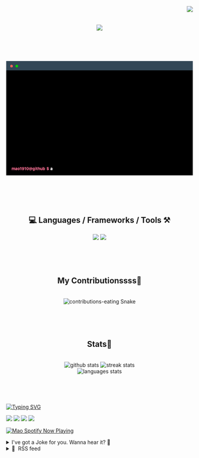 <!-- VISITOR BADGE -->
<!-- https://github.com/hehuapei/visitor-badge -->

<img align="right" src="https://visitor-badge.laobi.icu/badge?page_id=mao1910.mao1910&left_color=%2379DAF9&right_color=%23FE6E96" />


<!-- TYPING SVG -->
<!-- https://github.com/DenverCoder1/readme-typing-svg -->

<h1 align="center">
    <img src="https://readme-typing-svg.herokuapp.com/?font=Righteous&size=35&center=true&vCenter=true&width=500&height=70&color=FE6E96&font=poppins&duration=5000&lines=Hi+There!+👋;+I'm+Mao!;" />
</h1>

<br/>

<!-- CODE/TERMINAL ABOUT ME -->
<h1 align="center">
<img src="./assets/terminal-5.gif" alt="Terminal" />
</h1>

<br/><br/><br/>


<!-- TECHNOLOGIES LOGOS -->
<!-- https://github.com/tandpfun/skill-icons -->

<h2 align="center">💻 Languages / Frameworks / Tools ⚒️</h2>
<div align="center">
    <img src="https://skillicons.dev/icons?i=javascript,typescript,angular,react,html,css,scss,bootstrap,cs,java,spring" />
    <img src="https://skillicons.dev/icons?i=flutter,firebase,supabase,mysql,git,github,gitlab,vscode,idea,maven,figma" />
</div>

<br/><br/><br/>


<!-- CONTRIBUTIONS SNAKE GAME -->
<!-- https://github.com/Platane/snk -->

<div align="center">
  <h2> My Contributionssss🐍 </h2>
  <br>
  <img alt="contributions-eating Snake" src="https://raw.githubusercontent.com/mao1910/mao1910/output/github-contribution-grid-snake.svg" />

  <!-- Four lines below suggested by Planate for Dark mode-->
  <picture>
  <source media="(prefers-color-scheme: dark)" srcset="github-snake-dark.svg" />
  <source media="(prefers-color-scheme: light)" srcset="github-snake.svg" />
  </picture>
  
  <br/><br/><br/>
</div>


<!-- GITHUB STATS -->
<!-- https://github.com/DenverCoder1/github-readme-streak-stats -->
<!-- https://github.com/anuraghazra/github-readme-stats -->
<!-- https://github-readme-stats-mao1910.vercel.app/ My own Vercel deployment-->

<h2 align="center"> Stats📝 </h2>
  <br>
<div align=center>
  <img width=429 src="https://github-readme-stats-mao1910.vercel.app/api?username=mao1910&count_private=true&show_icons=true&theme=dracula&rank_icon=github&hide=contribs&border_radius=10&border_color=79DAF9" alt="github stats"/>
  <img width=396 src="https://streak-stats.demolab.com/?user=mao1910&count_private=true&theme=dracula&currStreakNum=79DAF9&currStreakLabel=FE6E96&border_radius=10&border=79DAF9" alt="streak stats"/>
  <br/>
  <img src="https://github-readme-stats-mao1910.vercel.app/api/top-langs/?username=mao1910&layout=compact&theme=dracula&border_radius=10&size_weight=0.5&count_weight=0.5&border_color=79DAF9" alt="languages stats" />
</div>

<br/><br/><br/>


<!-- FOOTER -->
<!-- https://github.com/DenverCoder1/readme-typing-svg -->
<!-- https://readme-typing-svg.demolab.com/demo/ -->

<a href="https://git.io/typing-svg"><img src="https://readme-typing-svg.demolab.com?font=Poppins&pause=1000&color=FE6E96&width=535&lines=Thanks+for+dropping+by!;Feel+free+to+check+any+of+the+Socials+below+%F0%9F%91%87;Or+the+Joke+Of+The+Day+if+you're+down+for+a+giggle+%F0%9F%98%9D;Hope+to+see+you+again+%F0%9F%91%8A;Uh%3F+You're+still+here%3F;Well...+I'm+running+out+of+things+to+say...;Tell+you+what%2C+due+to+your+effort+and+perseverance%2C;I+shall+present+you+with+a+short+poem%3A;%22To+code%2C+or+not+to+code%2C+that+is+the+question%3A;Whether+'tis+nobler+in+the+IDE+to+debug;The+errors+and+issues+of+outrageous+software%2C;Or+to+take+up+the+keyboard+against+a+sea+of+bugs;And+by+coding%2C+end+them.%22;by+William+Shakespeare%2C+probably.+;Pretty+sure+that's+Hamlet's.;Alrighty%2C+this+has+been+fun.;But+I'll+restart+the+loop+now...+see+ya+soon!" alt="Typing SVG" /></a>


<!--  SOCIAL NETWORKS -->
<!-- https://github.com/alexandresanlim/Badges4-README.md-Profile -->

  <div> 
    <a href="https://www.deviantart.com/madeinkobaia/art/my-profile-is-under-construction-265626465" target="_blank"><img src="https://img.shields.io/badge/-LinkedIn-%230077B5?style=for-the-badge&logo=linkedin&logoColor=white" target="_blank"></a> <!-- ADD LINKEDIN PROFILE -->
    <a href = "https://www.nicepng.com/ourpic/u2q8o0t4t4r5o0r5_website-under-construction-png-graphic-transparent-website-under/"><img src="https://img.shields.io/badge/Portfolio-4285F4?style=for-the-badge&logo=Google-chrome&logoColor=white" target="_blank"></a> <!-- ADD PORTFOLIO WEBSITE -->
    <a href="https://discord.gg" target="_blank"><img src="https://img.shields.io/badge/Discord-7289DA?style=for-the-badge&logo=discord&logoColor=white" target="_blank"></a> <!-- ADD DISCORD -->
    <a href = "mailto:mao1910dev@gmail.com"><img src="https://img.shields.io/badge/Gmail-D14836?style=for-the-badge&logo=gmail&logoColor=white" target="_blank"></a>
  </div>


<!-- SPOTIFY PLAYING-->
<!-- https://github.com/novatorem/novatorem -->
<!-- https://spotify-now-playing-novatorem-git-main-mao1910.vercel.app/ My own Vercel deployment-->

[<img width=438px src="https://spotify-now-playing-git-main-mao1910.vercel.app//api/spotify/?border_color=FE6E96" alt="Mao Spotify Now Playing" />](https://open.spotify.com/user/31542et242zglhf42ydrtqgvuvde)


<!-- JOKE OF THE DAY -->
<!-- https://github.com/ABSphreak/readme-jokes -->
<!-- https://readme-jokes-git-master-mao1910.vercel.app/ My own Vercel deployment-->

<details>
<summary>I've got a Joke for you. Wanna hear it? 🙈</summary>

<br/>

 <tr>
 <td style="padding-top:4px"><img src = "https://readme-jokes-git-master-mao1910.vercel.app/api?&theme=dracula"></td>
 </tr>

</details>


<!-- RSS FEED -->
<!-- https://github.com/gautamkrishnar/blog-post-workflow -->

<details>
<summary>📕 &nbsp;RSS feed</summary>

<br/>

<!-- BLOG-POST-LIST:START -->
 #### - [TinyMCE Rich Text Editor: Multi-Root vs Inline Editing](https://dev.to/tinymce/tinymce-rich-text-editor-multi-root-vs-inline-editing-7hh) 
 <details><summary>Article</summary> <p>TinyMCE is a familiar and versatile rich text editor that’s known for its ease of use. For more than two decades dev’s have used it out-of-the-box (or customized) because it can be integrated into web apps in many different ways. The two integration modes we’ll cover in this article are<a href="https://www.tiny.cloud/docs/tinymce/6/ie-template-creation/?utm_campaign=devrel_devto_tiny&amp;utm_source=devto&amp;utm_medium=blog#multi-root-editing-and-document-template-creation"> Multi-Root editing</a> and <a href="https://www.tiny.cloud/docs/tinymce/6/use-tinymce-inline/?utm_campaign=devrel_devto_tiny&amp;utm_source=devto&amp;utm_medium=blog">Inline editing</a>.</p>

<p>As a developer building web applications, understanding the capabilities and limitations of each mode is key to choosing the right one to suit your needs. Let's do a deep dive into how they compare.</p>

<h3>
  
  
  Multi-Root Editing
</h3>

<p><a href="https://www.tiny.cloud/tinymce/features/editable-document-sections/?utm_campaign=devrel_devto_tiny&amp;utm_source=devto&amp;utm_medium=blog">Multi-root editing</a>  lets you have multiple TinyMCE editor instances on a single page. Each instance renders in its own iframe, isolating it from the rest of the page.</p>

<p>For example:<br>
</p>

<div class="highlight js-code-highlight">
<pre class="highlight javascript"><code><span class="nx">tinymce</span><span class="p">.</span><span class="nx">init</span><span class="p">({</span>
  <span class="na">selector</span><span class="p">:</span> <span class="dl">'</span><span class="s1">#editor1</span><span class="dl">'</span>
<span class="p">});</span>

<span class="nx">tinymce</span><span class="p">.</span><span class="nx">init</span><span class="p">({</span> 
  <span class="na">selector</span><span class="p">:</span> <span class="dl">'</span><span class="s1">#editor2</span><span class="dl">'</span> 
<span class="p">});</span>
</code></pre>

</div>



<p>This approach enables greater control and customization since you can configure each editor separately:<br>
</p>

<div class="highlight js-code-highlight">
<pre class="highlight javascript"><code>
<span class="nx">tinymce</span><span class="p">.</span><span class="nx">init</span><span class="p">({</span>
  <span class="na">selector</span><span class="p">:</span> <span class="dl">'</span><span class="s1">#editor1</span><span class="dl">'</span><span class="p">,</span>
  <span class="na">plugins</span><span class="p">:</span> <span class="dl">'</span><span class="s1">lists table</span><span class="dl">'</span> <span class="c1">// Simple formatting for content area</span>
<span class="p">});</span>

<span class="nx">tinymce</span><span class="p">.</span><span class="nx">init</span><span class="p">({</span>
  <span class="na">selector</span><span class="p">:</span> <span class="dl">'</span><span class="s1">#editor2</span><span class="dl">'</span><span class="p">,</span>
  <span class="na">plugins</span><span class="p">:</span> <span class="dl">'</span><span class="s1">paste code</span><span class="dl">'</span> <span class="c1">// Code editing features for sidebar</span>
<span class="p">});</span>
</code></pre>

</div>



<p>With multi-root you can also build reusable templates. For example:<br>
</p>

<div class="highlight js-code-highlight">
<pre class="highlight javascript"><code><span class="nx">tinymce</span><span class="p">.</span><span class="nx">init</span><span class="p">({</span>
  <span class="na">selector</span><span class="p">:</span> <span class="dl">'</span><span class="s1">#templateEditor</span><span class="dl">'</span><span class="p">,</span>
  <span class="na">content</span><span class="p">:</span> <span class="nx">templateHTML</span><span class="p">,</span> 
  <span class="na">editable_root</span><span class="p">:</span> <span class="kc">true</span><span class="p">,</span>
  <span class="na">editable_class</span><span class="p">:</span> <span class="dl">'</span><span class="s1">editable</span><span class="dl">'</span> 
<span class="p">});</span>
</code></pre>

</div>



<p>Where <code>templateHTML</code> contains locked and editable sections. Include the CSS class configured with the <code>editable_class</code> option in your HTML to enforce an editable section. Users can then create new documents based on your templates.</p>

<p>Multi-root is optimal for:</p>

<ul>
<li>Complex pages with multiple editable sections</li>
<li>Granular editor customization</li>
<li>Building reusable templates</li>
<li>Isolating editor instances</li>
</ul>

<h3>
  
  
  Inline Editing
</h3>

<p><a href="https://www.tiny.cloud/blog/inline-editor/?utm_campaign=devrel_devto_tiny&amp;utm_source=devto&amp;utm_medium=blog">Inline editing</a> provides distraction-free editing directly on page elements, without iframes. For example:<br>
</p>

<div class="highlight js-code-highlight">
<pre class="highlight javascript"><code><span class="nx">tinymce</span><span class="p">.</span><span class="nx">init</span><span class="p">({</span>
  <span class="na">selector</span><span class="p">:</span> <span class="dl">'</span><span class="s1">.editable</span><span class="dl">'</span><span class="p">,</span>
  <span class="na">inline</span><span class="p">:</span> <span class="kc">true</span>
<span class="p">});</span>
</code></pre>

</div>



<p>Inline mode delivers seamless <a href="https://www.tiny.cloud/blog/wysiwyg/?utm_campaign=devrel_devto_tiny&amp;utm_source=devto&amp;utm_medium=blog">WYSIWYG</a> – users edit the actual content on the page. The minimalist UI keeps the focus on content creation.</p>

<p>Inline editing is ideal for:</p>

<ul>
<li>Simple content like blog posts and articles</li>
<li>Minimal, focused editing</li>
<li>True WYSIWYG experience</li>
<li>Distraction-free editor</li>
</ul>

<p>However, inline mode does have some limitations:</p>

<ul>
<li>No support for mobile devices</li>
<li>Lacks certain features like comments</li>
<li>Only works on block elements like <code>div</code> and <code>p</code>
</li>
</ul>

<p>So while inline editing provides a smooth experience for basic needs, multi-root is more full-featured and customizable.</p>

<p>Explore further resources on both modes:</p>

<ul>
<li><a href="https://www.tiny.cloud/docs/tinymce/6/content-behavior-options/?utm_campaign=devrel_devto_tiny&amp;utm_source=devto&amp;utm_medium=blog#editable_root">Multi-Root Editing documentation</a></li>
<li><a href="https://www.tiny.cloud/docs/tinymce/6/inline-editor-options/?utm_campaign=devrel_devto_tiny&amp;utm_source=devto&amp;utm_medium=blog">Inline Editing documentation</a></li>
<li><a href="https://www.tiny.cloud/docs/tinymce/6/ie-template-creation/?utm_campaign=devrel_devto_tiny&amp;utm_source=devto&amp;utm_medium=blog#multi-root-editing-and-document-template-creation">Multi-Root Editing How-to</a></li>
<li><a href="https://www.tiny.cloud/docs/tinymce/6/use-tinymce-inline/?utm_campaign=devrel_devto_tiny&amp;utm_source=devto&amp;utm_medium=blog">Inline Editing How-to</a></li>
</ul>

<h3>
  
  
  Choosing the Right Mode
</h3>

<p>When integrating TinyMCE into a web application, carefully consider which editing mode fits your use case best.</p>

<p>Multi-root brings power and flexibility for complex pages and reusable templates. Inline editing enables seamless distraction-free editing for simple content.</p>

<p>As a developer, experiment with both modes early in development. Choose the optimal TinyMCE integration strategy tailored to your users and their needs. With the right approach, you can deliver the great editing experience that users expect in a modern web app.</p>

 </details> 
 <hr /> 

 #### - ["Mastering Leadership": CodeNewbie Podcast S25E5](https://dev.to/codenewbieteam/mastering-leadership-codenewbie-podcast-s25e5-pha) 
 <details><summary>Article</summary> <p>In our fifth episode of Season 25 of the CodeNewbie Podcast, <a class="mentioned-user" href="https://dev.to/saronyitbarek">@saronyitbarek</a> talks about overcoming addiction, evolving as a leader, and finding your pathway to your best self with <a href="https://twitter.com/yourCodeCoach">Brian Jenney</a>, Senior Software Engineering Manager at Clorox.</p>


<div class="crayons-card c-embed text-styles text-styles--secondary">
    <a href="https://www.codenewbie.org/podcast/mastering-leadership" rel="noopener noreferrer">
      codenewbie.org
    </a>
</div>


<p>Brian is a software engineering manager who transitioned into tech at 30. He is a JavaScript enthusiast who enjoys teaching and mentoring others and runs a business teaching others how to code and accelerate their developer careers.</p>

<ul>
<li><p><a href="https://podcasts.apple.com/us/podcast/codenewbie/id919219256?i=1000627711000">Listen on Apple Podcasts</a></p></li>
<li><p><a href="https://open.spotify.com/episode/1mshmSLfjyWJmVZRnKkjLg?si=cf44d1bf06ce4984">Listen on Spotify</a></p></li>
</ul>

<p>Or find the episode wherever you find your podcasts. </p>




<h3>
  
  
  We will see you next week, happy coding y'all! Love you!
</h3>

<p>PS: Make sure to follow the CodeNewbie podcast on your chosen platform and leave us a review!</p>

 </details> 
 <hr /> 

 #### - [Guia de Components - para quem tem pressa!](https://dev.to/aninhapardini/guia-de-components-para-quem-tem-pressa-47n3) 
 <details><summary>Article</summary> <p>Um Shadow Dom como é mais conhecido os componentes no JS Vanilla, são como cápsulas que contém seus elementos com escopo próprio, e que também é possível escolher se quer que ele seja editável ou não variando o seu mode entre “open” ou “closed”.</p>

<h1>
  
  
  Uma base simples
</h1>



<div class="highlight js-code-highlight">
<pre class="highlight javascript"><code>
<span class="kd">class</span> <span class="nx">Component</span> <span class="kd">extends</span> <span class="nx">HTMLElement</span> <span class="p">{</span>
  <span class="kd">constructor</span><span class="p">()</span> <span class="p">{</span>
    <span class="k">super</span><span class="p">();</span> <span class="c1">// Chamar o construtor da classe pai (HTMLElement)</span>
    <span class="k">this</span><span class="p">.</span><span class="nx">shadowDom</span> <span class="o">=</span> <span class="k">this</span><span class="p">.</span><span class="nx">attachShadow</span><span class="p">({</span> <span class="na">mode</span><span class="p">:</span> <span class="dl">"</span><span class="s2">open</span><span class="dl">"</span> <span class="p">});</span>

    <span class="c1">// Criar o elemento h1 dentro da sombra</span>
    <span class="kd">const</span> <span class="nx">componentRoot</span> <span class="o">=</span> <span class="nb">document</span><span class="p">.</span><span class="nx">createElement</span><span class="p">(</span><span class="dl">"</span><span class="s2">h1</span><span class="dl">"</span><span class="p">);</span>
    <span class="nx">componentRoot</span><span class="p">.</span><span class="nx">textContent</span> <span class="o">=</span> <span class="k">this</span><span class="p">.</span><span class="nx">getAttribute</span><span class="p">(</span><span class="dl">"</span><span class="s2">title</span><span class="dl">"</span><span class="p">);</span> <span class="c1">// propiedade</span>

    <span class="c1">// Estilizar o componente</span>
    <span class="kd">const</span> <span class="nx">style</span> <span class="o">=</span> <span class="nb">document</span><span class="p">.</span><span class="nx">createElement</span><span class="p">(</span><span class="dl">"</span><span class="s2">style</span><span class="dl">"</span><span class="p">);</span>
    <span class="nx">style</span><span class="p">.</span><span class="nx">textContent</span> <span class="o">=</span> <span class="s2">`h1 { color: red; }`</span><span class="p">;</span>

    <span class="c1">// Adicionar elementos à sombra</span>
    <span class="k">this</span><span class="p">.</span><span class="nx">shadowDom</span><span class="p">.</span><span class="nx">appendChild</span><span class="p">(</span><span class="nx">componentRoot</span><span class="p">);</span>
    <span class="k">this</span><span class="p">.</span><span class="nx">shadowDom</span><span class="p">.</span><span class="nx">appendChild</span><span class="p">(</span><span class="nx">style</span><span class="p">);</span>
  <span class="p">}</span>
<span class="p">}</span>

<span class="c1">// Registrar o elemento personalizado</span>
<span class="nx">customElements</span><span class="p">.</span><span class="nx">define</span><span class="p">(</span><span class="dl">"</span><span class="s2">my-component</span><span class="dl">"</span><span class="p">,</span> <span class="nx">Component</span><span class="p">);</span>

</code></pre>

</div>



<p>Chamando dentro da página:<br>
</p>

<div class="highlight js-code-highlight">
<pre class="highlight html"><code>
<span class="nt">&lt;script </span><span class="na">src=</span><span class="s">"./src/Components/CardNews.js"</span> <span class="na">defer</span><span class="nt">&gt;&lt;/script&gt;</span>

</code></pre>

</div>



<p>⚠️ <em>O defer é importante para que o component seja carregado apenas depois que o dom da página se carregue.</em></p>

<p>&lt;———- ————-&gt;</p>

<h1>
  
  
  ✨ Ainda melhor!
</h1>

<p>Para melhorar e deixar o código do componente <em>mais limpo</em>, você pode seguir algumas práticas e simplificações!</p>

<ol>
<li>Use <strong>aspas consistentes</strong> para atributos de strings;</li>
<li>Utilize a notação de <strong>template literals</strong> para melhorar a legibilidade de strings longas;</li>
<li>Separe o estilo CSS em uma string de template literal;</li>
<li>Use o <em>build()</em> e <em>styles()</em> para organizar os códigos de construção e estilização;
</li>
</ol>

<div class="highlight js-code-highlight">
<pre class="highlight javascript"><code>
<span class="kd">class</span> <span class="nx">ComponentExpert</span> <span class="kd">extends</span> <span class="nx">HTMLElement</span> <span class="p">{</span>
  <span class="kd">constructor</span><span class="p">()</span> <span class="p">{</span>
    <span class="k">super</span><span class="p">();</span> <span class="c1">// Chamar o construtor da classe pai (HTMLElement)</span>
    <span class="k">this</span><span class="p">.</span><span class="nx">shadowDom</span> <span class="o">=</span> <span class="k">this</span><span class="p">.</span><span class="nx">attachShadow</span><span class="p">({</span> <span class="na">mode</span><span class="p">:</span> <span class="dl">"</span><span class="s2">open</span><span class="dl">"</span> <span class="p">});</span>
    <span class="k">this</span><span class="p">.</span><span class="nx">shadowDom</span><span class="p">.</span><span class="nx">appendChild</span><span class="p">(</span><span class="k">this</span><span class="p">.</span><span class="nx">build</span><span class="p">());</span>
    <span class="k">this</span><span class="p">.</span><span class="nx">shadowDom</span><span class="p">.</span><span class="nx">appendChild</span><span class="p">(</span><span class="k">this</span><span class="p">.</span><span class="nx">styles</span><span class="p">());</span>
  <span class="p">}</span>

  <span class="nx">build</span><span class="p">()</span> <span class="p">{</span>
    <span class="kd">const</span> <span class="nx">componentRoot</span> <span class="o">=</span> <span class="nb">document</span><span class="p">.</span><span class="nx">createElement</span><span class="p">(</span><span class="dl">"</span><span class="s2">div</span><span class="dl">"</span><span class="p">);</span>
    <span class="nx">componentRoot</span><span class="p">.</span><span class="nx">classList</span><span class="p">.</span><span class="nx">add</span><span class="p">(</span><span class="dl">"</span><span class="s2">root</span><span class="dl">"</span><span class="p">);</span>

    <span class="kd">const</span> <span class="nx">childDiv</span> <span class="o">=</span> <span class="nb">document</span><span class="p">.</span><span class="nx">createElement</span><span class="p">(</span><span class="dl">"</span><span class="s2">div</span><span class="dl">"</span><span class="p">);</span>
    <span class="nx">childDiv</span><span class="p">.</span><span class="nx">classList</span><span class="p">.</span><span class="nx">add</span><span class="p">(</span><span class="dl">"</span><span class="s2">child</span><span class="dl">"</span><span class="p">);</span>

    <span class="kd">const</span> <span class="nx">titleDiv</span> <span class="o">=</span> <span class="nb">document</span><span class="p">.</span><span class="nx">createElement</span><span class="p">(</span><span class="dl">"</span><span class="s2">h1</span><span class="dl">"</span><span class="p">);</span>
    <span class="nx">titleDiv</span><span class="p">.</span><span class="nx">textContent</span> <span class="o">=</span> <span class="s2">`Hello </span><span class="p">${(</span><span class="k">this</span><span class="p">.</span><span class="nx">getAttribute</span><span class="p">(</span><span class="dl">"</span><span class="s2">name</span><span class="dl">"</span><span class="p">)</span> <span class="o">||</span> <span class="dl">"</span><span class="s2">World</span><span class="dl">"</span><span class="p">)}</span><span class="s2">`</span><span class="p">;</span>

    <span class="kd">const</span> <span class="nx">linkDiv</span> <span class="o">=</span> <span class="nb">document</span><span class="p">.</span><span class="nx">createElement</span><span class="p">(</span><span class="dl">"</span><span class="s2">a</span><span class="dl">"</span><span class="p">);</span>
    <span class="nx">linkDiv</span><span class="p">.</span><span class="nx">textContent</span> <span class="o">=</span> <span class="dl">"</span><span class="s2">Link Util</span><span class="dl">"</span><span class="p">;</span>
    <span class="nx">linkDiv</span><span class="p">.</span><span class="nx">href</span> <span class="o">=</span> <span class="k">this</span><span class="p">.</span><span class="nx">getAttribute</span><span class="p">(</span><span class="dl">"</span><span class="s2">link</span><span class="dl">"</span><span class="p">)</span> <span class="o">||</span> <span class="dl">"</span><span class="s2">https://linkdefault.com.br</span><span class="dl">"</span><span class="p">;</span>

    <span class="nx">childDiv</span><span class="p">.</span><span class="nx">appendChild</span><span class="p">(</span><span class="nx">linkDiv</span><span class="p">);</span>
    <span class="nx">childDiv</span><span class="p">.</span><span class="nx">appendChild</span><span class="p">(</span><span class="nx">titleDiv</span><span class="p">);</span>

    <span class="nx">componentRoot</span><span class="p">.</span><span class="nx">appendChild</span><span class="p">(</span><span class="nx">childDiv</span><span class="p">);</span>

    <span class="k">return</span> <span class="nx">componentRoot</span><span class="p">;</span>
  <span class="p">}</span>

  <span class="nx">styles</span><span class="p">()</span> <span class="p">{</span>
    <span class="kd">const</span> <span class="nx">style</span> <span class="o">=</span> <span class="nb">document</span><span class="p">.</span><span class="nx">createElement</span><span class="p">(</span><span class="dl">"</span><span class="s2">style</span><span class="dl">"</span><span class="p">);</span>
    <span class="nx">style</span><span class="p">.</span><span class="nx">textContent</span> <span class="o">=</span> <span class="s2">`
      .root {
        width: 100%;
        background-color: #dedede;
      }

      .child {
        width: 50%;
        background-color: pink;
      }

      .child h1 {
        color: #dedede;
      }
    `</span><span class="p">;</span>

    <span class="k">return</span> <span class="nx">style</span><span class="p">;</span>
  <span class="p">}</span>
<span class="p">}</span>

<span class="nx">customElements</span><span class="p">.</span><span class="nx">define</span><span class="p">(</span><span class="dl">"</span><span class="s2">component-card</span><span class="dl">"</span><span class="p">,</span> <span class="nx">ComponentExpert</span><span class="p">);</span>

</code></pre>

</div>



<p>É uma boa conduta em uma props definir um valor padrão para ela, para caso os dados não sejam carregados ou o usuário não tenha enviado os parâmetros.</p>

<h1>
  
  
  🔍 Usando functions ao seu favor!
</h1>

<p>As funções vieram para ser usadas de forma que <strong>facilite o trabalho</strong> e <strong>legibilidade</strong> do código, então é importante utiliza-lá para deixar seu código mais <strong>funcional</strong>! </p>

<p>Neste código eu usei algumas formas de <em>armazenar valores</em>, <em>concatenar</em> e <em>validar</em>, além de usar a <em>desestruturação</em> a meu favor no objeto <em>attributes</em>.<br>
</p>

<div class="highlight js-code-highlight">
<pre class="highlight javascript"><code>
<span class="kd">class</span> <span class="nx">ComponentExpert</span> <span class="kd">extends</span> <span class="nx">HTMLElement</span> <span class="p">{</span>
    <span class="kd">constructor</span><span class="p">()</span> <span class="p">{</span>
        <span class="k">super</span><span class="p">();</span> <span class="c1">// Chamar o construtor da classe pai (HTMLElement)</span>
        <span class="k">this</span><span class="p">.</span><span class="nx">shadowDom</span> <span class="o">=</span> <span class="k">this</span><span class="p">.</span><span class="nx">attachShadow</span><span class="p">({</span> <span class="na">mode</span><span class="p">:</span> <span class="dl">"</span><span class="s2">open</span><span class="dl">"</span> <span class="p">});</span>
        <span class="k">this</span><span class="p">.</span><span class="nx">shadowDom</span><span class="p">.</span><span class="nx">appendChild</span><span class="p">(</span><span class="k">this</span><span class="p">.</span><span class="nx">build</span><span class="p">());</span>
        <span class="k">this</span><span class="p">.</span><span class="nx">shadowDom</span><span class="p">.</span><span class="nx">appendChild</span><span class="p">(</span><span class="k">this</span><span class="p">.</span><span class="nx">styles</span><span class="p">());</span>
    <span class="p">}</span>

    <span class="nx">build</span><span class="p">()</span> <span class="p">{</span>
        <span class="kd">function</span> <span class="nx">createCustomElement</span><span class="p">(</span><span class="nx">elementType</span><span class="p">,</span> <span class="nx">classNames</span> <span class="o">=</span> <span class="p">[],</span> <span class="nx">attributes</span> <span class="o">=</span> <span class="p">{},</span> <span class="nx">content</span> <span class="o">=</span> <span class="dl">''</span><span class="p">)</span> <span class="p">{</span>
            <span class="kd">const</span> <span class="nx">element</span> <span class="o">=</span> <span class="nb">document</span><span class="p">.</span><span class="nx">createElement</span><span class="p">(</span><span class="nx">elementType</span><span class="p">);</span>

            <span class="c1">// Adicione classes CSS</span>
            <span class="k">if</span> <span class="p">(</span><span class="nx">classNames</span><span class="p">.</span><span class="nx">length</span> <span class="o">&gt;</span> <span class="mi">0</span><span class="p">)</span> <span class="p">{</span>
                <span class="nx">element</span><span class="p">.</span><span class="nx">classList</span><span class="p">.</span><span class="nx">add</span><span class="p">(...</span><span class="nx">classNames</span><span class="p">);</span>
            <span class="p">}</span>

            <span class="c1">// Adicione atributos</span>
            <span class="k">for</span> <span class="p">(</span><span class="kd">const</span> <span class="p">[</span><span class="nx">key</span><span class="p">,</span> <span class="nx">value</span><span class="p">]</span> <span class="k">of</span> <span class="nb">Object</span><span class="p">.</span><span class="nx">entries</span><span class="p">(</span><span class="nx">attributes</span><span class="p">))</span> <span class="p">{</span>
                <span class="nx">element</span><span class="p">.</span><span class="nx">setAttribute</span><span class="p">(</span><span class="nx">key</span><span class="p">,</span> <span class="nx">value</span><span class="p">);</span>
            <span class="p">}</span>

            <span class="c1">// Adicione conteúdo</span>
            <span class="k">if</span> <span class="p">(</span><span class="nx">content</span> <span class="o">!==</span> <span class="dl">''</span><span class="p">)</span> <span class="p">{</span>
                <span class="nx">element</span><span class="p">.</span><span class="nx">textContent</span> <span class="o">=</span> <span class="nx">content</span><span class="p">;</span>
            <span class="p">}</span> <span class="k">else</span> <span class="p">{</span>
                <span class="nx">element</span><span class="p">.</span><span class="nx">textContent</span> <span class="o">=</span> <span class="dl">'</span><span class="s1">Conteúdo do elemento </span><span class="dl">'</span> <span class="o">+</span> <span class="nx">elementType</span><span class="p">;</span>

            <span class="p">}</span>

            <span class="k">return</span> <span class="nx">element</span><span class="p">;</span>
        <span class="p">}</span>

        <span class="c1">// Exemplo de uso:</span>
        <span class="kd">const</span> <span class="nx">componentRoot</span> <span class="o">=</span> <span class="nx">createCustomElement</span><span class="p">(</span><span class="dl">'</span><span class="s1">div</span><span class="dl">'</span><span class="p">,</span> <span class="p">[</span><span class="dl">'</span><span class="s1">root</span><span class="dl">'</span><span class="p">,</span> <span class="dl">'</span><span class="s1">main</span><span class="dl">'</span><span class="p">],</span> <span class="p">{</span>
            <span class="na">id</span><span class="p">:</span> <span class="dl">'</span><span class="s1">main</span><span class="dl">'</span><span class="p">,</span>
            <span class="dl">'</span><span class="s1">data-custom</span><span class="dl">'</span><span class="p">:</span> <span class="dl">'</span><span class="s1">root</span><span class="dl">'</span><span class="p">,</span>
        <span class="p">});</span>

        <span class="kd">const</span> <span class="nx">childElement</span> <span class="o">=</span> <span class="nx">createCustomElement</span><span class="p">(</span><span class="dl">'</span><span class="s1">div</span><span class="dl">'</span><span class="p">,</span> <span class="p">[</span><span class="dl">'</span><span class="s1">child</span><span class="dl">'</span><span class="p">],</span> <span class="p">{</span>
            <span class="na">id</span><span class="p">:</span> <span class="dl">'</span><span class="s1">childDiv</span><span class="dl">'</span><span class="p">,</span>
            <span class="dl">'</span><span class="s1">data-custom</span><span class="dl">'</span><span class="p">:</span> <span class="dl">'</span><span class="s1">child</span><span class="dl">'</span><span class="p">,</span>
        <span class="p">});</span>

        <span class="nx">componentRoot</span><span class="p">.</span><span class="nx">appendChild</span><span class="p">(</span><span class="nx">childElement</span><span class="p">);</span>

        <span class="kd">const</span> <span class="nx">titleElement</span> <span class="o">=</span> <span class="nx">createCustomElement</span><span class="p">(</span><span class="dl">'</span><span class="s1">h1</span><span class="dl">'</span><span class="p">,</span> <span class="p">[</span><span class="dl">'</span><span class="s1">title</span><span class="dl">'</span><span class="p">,</span> <span class="dl">'</span><span class="s1">child</span><span class="dl">'</span><span class="p">],</span> <span class="p">{</span>
            <span class="na">title</span><span class="p">:</span> <span class="dl">'</span><span class="s1">Título do elemento</span><span class="dl">'</span><span class="p">,</span>
            <span class="na">id</span><span class="p">:</span> <span class="dl">'</span><span class="s1">title</span><span class="dl">'</span><span class="p">,</span>
            <span class="dl">'</span><span class="s1">data-custom</span><span class="dl">'</span><span class="p">:</span> <span class="dl">'</span><span class="s1">title</span><span class="dl">'</span><span class="p">,</span>
        <span class="p">},</span> <span class="dl">'</span><span class="s1">Título</span><span class="dl">'</span><span class="p">);</span>

        <span class="nx">childElement</span><span class="p">.</span><span class="nx">appendChild</span><span class="p">(</span><span class="nx">titleElement</span><span class="p">);</span>

        <span class="k">return</span> <span class="nx">componentRoot</span><span class="p">;</span>
    <span class="p">}</span>

    <span class="nx">styles</span><span class="p">()</span> <span class="p">{</span>
        <span class="kd">const</span> <span class="nx">style</span> <span class="o">=</span> <span class="nb">document</span><span class="p">.</span><span class="nx">createElement</span><span class="p">(</span><span class="dl">"</span><span class="s2">style</span><span class="dl">"</span><span class="p">);</span>
        <span class="nx">style</span><span class="p">.</span><span class="nx">textContent</span> <span class="o">=</span> <span class="s2">`
            .root {
                width: 100%;
                display: flex;
                justify-content: center;
                color: #333333;

                background-color: #dedede;
            }

            .child {
                width: 50%;
                display: flex;
                justify-content: flex-start;
                aling-itens: center;

                background-color: #d78795;

            }

            .child .title {
                color: #dedede;

            }
        `</span><span class="p">;</span>

        <span class="k">return</span> <span class="nx">style</span><span class="p">;</span>
    <span class="p">}</span>
<span class="p">}</span>

<span class="nx">customElements</span><span class="p">.</span><span class="nx">define</span><span class="p">(</span><span class="dl">"</span><span class="s2">component-card</span><span class="dl">"</span><span class="p">,</span> <span class="nx">ComponentExpert</span><span class="p">);</span>

</code></pre>

</div>



<p>Quanto mais você deixar dinâmico seu componente e seus elementos mais ele vai ser flexível a diversas situações, um componente pode ser aplicado a uma navbar, um widget de notícia, um header, há várias opções!</p>

<h1>
  
  
  Quando fazer um componente?
</h1>

<p>Para saber se deve ou não construir um componente em algo é preciso pensar na funcionalidade daquilo, vai se repetir várias vezes? Vai ter que aparecer com opções diferentes em outra página? É analisar o qual móvel é esse item e se ele irá ser reutilizável ou não.</p>

 </details> 
 <hr /> 

 #### - [How to take Screenshot using Python](https://dev.to/max24816/how-to-take-screenshot-using-python-27i2) 
 <details><summary>Article</summary> <p>We will see how to take screenshot using python in desktop with the help of <a href="https://github.com/asweigart/pyautogui">pyautogui package</a> this package is used of GUI automation.</p>

<p>First lets install the package by running the command<br>
</p>

<div class="highlight js-code-highlight">
<pre class="highlight shell"><code>pip <span class="nb">install </span>pyautogui
</code></pre>

</div>



<h3>
  
  
  Take screenshot using python
</h3>

<p>To <a href="https://www.programdoc.com/blog/how-to-take-a-screenshot-using-python">take screenshot using python in desktop</a>, for this import the pyautogui module, this comes with many features, but in this will be using the screenshot method.<br>
</p>

<div class="highlight js-code-highlight">
<pre class="highlight python"><code><span class="kn">import</span> <span class="nn">pyautogui</span>

<span class="n">screen</span> <span class="o">=</span> <span class="n">pyautogui</span><span class="p">.</span><span class="n">screenshot</span><span class="p">()</span>
<span class="n">screen</span><span class="p">.</span><span class="n">save</span><span class="p">(</span><span class="s">"my_image.png"</span><span class="p">)</span>
</code></pre>

</div>



<p>This will take a screenshot of the entire screen and save it to the current working directory, to save the image in different directory change the path in save function.</p>

<h3>
  
  
  Saving screenshot to folder
</h3>



<div class="highlight js-code-highlight">
<pre class="highlight python"><code><span class="kn">import</span> <span class="nn">pyautogui</span>

<span class="n">screen</span> <span class="o">=</span> <span class="n">pyautogui</span><span class="p">.</span><span class="n">screenshot</span><span class="p">()</span>
<span class="n">screen</span><span class="p">.</span><span class="n">save</span><span class="p">(</span><span class="s">"test/image/my_image.png"</span><span class="p">)</span>
</code></pre>

</div>



 </details> 
 <hr /> 

 #### - [Create extensions in no time](https://dev.to/waradu/create-extensions-in-no-time-2jhp) 
 <details><summary>Article</summary> <p>Have you ever dreamed of your own browser extension? Have you ever wished there was an extension that does this and that? Well, just create one! You only need a manifest.json to get started.</p>

<h1>
  
  
  Create/use the extension
</h1>

<p>Create a folder with the name of your extension and add a manifest.json file in the folder.</p>

<p>In the manifest add <code>{ }</code> and create a name key in there:<br>
</p>

<div class="highlight js-code-highlight">
<pre class="highlight json"><code><span class="p">{</span><span class="w">
  </span><span class="nl">"name"</span><span class="p">:</span><span class="w"> </span><span class="s2">"tutorial"</span><span class="w">
</span><span class="p">}</span><span class="w">
</span></code></pre>

</div>



<p>after that we need a manifest_version, version key:<br>
</p>

<div class="highlight js-code-highlight">
<pre class="highlight json"><code><span class="p">{</span><span class="w">
  </span><span class="nl">"name"</span><span class="p">:</span><span class="w"> </span><span class="s2">"tutorial"</span><span class="p">,</span><span class="w">
  </span><span class="nl">"manifest_version"</span><span class="p">:</span><span class="w"> </span><span class="mi">3</span><span class="p">,</span><span class="w">
  </span><span class="nl">"version"</span><span class="p">:</span><span class="w"> </span><span class="s2">"1.0.0"</span><span class="w">
</span><span class="p">}</span><span class="w">
</span></code></pre>

</div>



<p>Version is just the version of your extension so it doesn't matter if its 1.0.0, 0.1.0 or 34.110.01</p>

<p>Now open your browser, go to <code>edge://extensions/</code> and activate developer mode on.<br>
<a href="https://res.cloudinary.com/practicaldev/image/fetch/s--VJVpXKr6--/c_limit%2Cf_auto%2Cfl_progressive%2Cq_auto%2Cw_800/https://dev-to-uploads.s3.amazonaws.com/uploads/articles/o8oso0mhl5x0hm7c3non.png" class="article-body-image-wrapper"><img src="https://res.cloudinary.com/practicaldev/image/fetch/s--VJVpXKr6--/c_limit%2Cf_auto%2Cfl_progressive%2Cq_auto%2Cw_800/https://dev-to-uploads.s3.amazonaws.com/uploads/articles/o8oso0mhl5x0hm7c3non.png" alt="developer mode" width="301" height="46"></a></p>

<p>Finally drag n' drop your folder in the extensions window and search your extension in the extension list (Click "Reload" on your extension if you change anything):<br>
<a href="https://res.cloudinary.com/practicaldev/image/fetch/s--LDtdHYxQ--/c_limit%2Cf_auto%2Cfl_progressive%2Cq_auto%2Cw_800/https://dev-to-uploads.s3.amazonaws.com/uploads/articles/jgodn95g6zxf6k1civyl.png" class="article-body-image-wrapper"><img src="https://res.cloudinary.com/practicaldev/image/fetch/s--LDtdHYxQ--/c_limit%2Cf_auto%2Cfl_progressive%2Cq_auto%2Cw_800/https://dev-to-uploads.s3.amazonaws.com/uploads/articles/jgodn95g6zxf6k1civyl.png" alt="extension" width="800" height="106"></a></p>


<h1>
  
  
  Add basic functionality
</h1>
<h2>
  
  
  Popup window if extension is clicked
</h2>

<p>You can achieve that with just simply adding "action" &gt; "default_popup" to the manifest<br>
</p>

<div class="highlight js-code-highlight">
<pre class="highlight json"><code><span class="p">{</span><span class="w">
  </span><span class="nl">"name"</span><span class="p">:</span><span class="w"> </span><span class="s2">"tutorial"</span><span class="p">,</span><span class="w">
  </span><span class="nl">"manifest_version"</span><span class="p">:</span><span class="w"> </span><span class="mi">3</span><span class="p">,</span><span class="w">
  </span><span class="nl">"version"</span><span class="p">:</span><span class="w"> </span><span class="s2">"1.0.0"</span><span class="p">,</span><span class="w">
  </span><span class="nl">"action"</span><span class="p">:</span><span class="w"> </span><span class="p">{</span><span class="w">
    </span><span class="nl">"default_popup"</span><span class="p">:</span><span class="w"> </span><span class="s2">"popup/popup.html"</span><span class="w">
  </span><span class="p">}</span><span class="w">
</span><span class="p">}</span><span class="w">
</span></code></pre>

</div>



<p>and creating an popup.html and style.css file in the popup directory:<br>
</p>

<div class="highlight js-code-highlight">
<pre class="highlight plaintext"><code>tutorial/
├── popup/
│   ├── popup.html
│   └── style.css
└── manifest.json
</code></pre>

</div>



<p>In the popup.html create a simple popup with HTML/CSS for example:<br>
popup.html:<br>
</p>

<div class="highlight js-code-highlight">
<pre class="highlight html"><code><span class="cp">&lt;!DOCTYPE html&gt;</span>
<span class="nt">&lt;html&gt;</span>
  <span class="nt">&lt;head&gt;</span>
    <span class="nt">&lt;title&gt;</span>Tutorial<span class="nt">&lt;/title&gt;</span>
    <span class="nt">&lt;meta</span> <span class="na">charset=</span><span class="s">"utf-8"</span> <span class="nt">/&gt;</span>
    <span class="nt">&lt;link</span> <span class="na">rel=</span><span class="s">"stylesheet"</span> <span class="na">href=</span><span class="s">"style.css"</span> <span class="nt">/&gt;</span>
  <span class="nt">&lt;/head&gt;</span>
  <span class="nt">&lt;body&gt;</span>
    <span class="nt">&lt;h1&gt;</span>Hello World!<span class="nt">&lt;/h1&gt;</span>
  <span class="nt">&lt;/body&gt;</span>
<span class="nt">&lt;/html&gt;</span>
</code></pre>

</div>



<p>style.css:<br>
</p>

<div class="highlight js-code-highlight">
<pre class="highlight css"><code><span class="o">*</span> <span class="p">{</span>
  <span class="nl">padding</span><span class="p">:</span> <span class="m">0</span><span class="p">;</span>
  <span class="nl">margin</span><span class="p">:</span> <span class="m">0</span><span class="p">;</span>
<span class="p">}</span>

<span class="nt">body</span> <span class="p">{</span>
  <span class="nl">background</span><span class="p">:</span> <span class="m">#222</span><span class="p">;</span>
  <span class="nl">color</span><span class="p">:</span> <span class="no">white</span><span class="p">;</span>
  <span class="nl">font-family</span><span class="p">:</span> <span class="nb">sans-serif</span><span class="p">;</span>
<span class="p">}</span>

<span class="nt">h1</span> <span class="p">{</span>
  <span class="nl">padding</span><span class="p">:</span> <span class="m">40px</span><span class="p">;</span>
  <span class="nl">width</span><span class="p">:</span> <span class="n">max-content</span><span class="p">;</span>
<span class="p">}</span>
</code></pre>

</div>



<p>it should now look like this <strong>(DO NOT FORGET THO CLICK RELOAD ON THE EXTENSION IN THE EXTENSIONS PAGE)</strong>:</p>

<p><a href="https://res.cloudinary.com/practicaldev/image/fetch/s--W2sWe0pN--/c_limit%2Cf_auto%2Cfl_progressive%2Cq_auto%2Cw_800/https://dev-to-uploads.s3.amazonaws.com/uploads/articles/0blqm2j4zbsdgsscakub.png" class="article-body-image-wrapper"><img src="https://res.cloudinary.com/practicaldev/image/fetch/s--W2sWe0pN--/c_limit%2Cf_auto%2Cfl_progressive%2Cq_auto%2Cw_800/https://dev-to-uploads.s3.amazonaws.com/uploads/articles/0blqm2j4zbsdgsscakub.png" alt="example" width="280" height="148"></a></p>




<h2>
  
  
  Inject JavaScript/CSS to a page
</h2>

<p>Just add "content_scripts" &gt; "js" / "css" to the manifest<br>
</p>

<div class="highlight js-code-highlight">
<pre class="highlight json"><code><span class="p">{</span><span class="w">
  </span><span class="nl">"name"</span><span class="p">:</span><span class="w"> </span><span class="s2">"tutorial"</span><span class="p">,</span><span class="w">
  </span><span class="nl">"manifest_version"</span><span class="p">:</span><span class="w"> </span><span class="mi">3</span><span class="p">,</span><span class="w">
  </span><span class="nl">"version"</span><span class="p">:</span><span class="w"> </span><span class="s2">"1.0.0"</span><span class="p">,</span><span class="w">
  </span><span class="nl">"action"</span><span class="p">:</span><span class="w"> </span><span class="p">{</span><span class="w">
    </span><span class="nl">"default_popup"</span><span class="p">:</span><span class="w"> </span><span class="s2">"popup/popup.html"</span><span class="w">
  </span><span class="p">},</span><span class="w">
  </span><span class="nl">"content_scripts"</span><span class="p">:</span><span class="w"> </span><span class="p">[</span><span class="w">
    </span><span class="p">{</span><span class="w">
      </span><span class="nl">"js"</span><span class="p">:</span><span class="w"> </span><span class="p">[</span><span class="s2">"inject/inject.js"</span><span class="p">],</span><span class="w">
      </span><span class="nl">"css"</span><span class="p">:</span><span class="w"> </span><span class="p">[</span><span class="s2">"inject/inject.css"</span><span class="p">],</span><span class="w">
      </span><span class="nl">"matches"</span><span class="p">:</span><span class="w"> </span><span class="p">[</span><span class="s2">"*//example.com*"</span><span class="p">]</span><span class="w">
    </span><span class="p">}</span><span class="w">
  </span><span class="p">]</span><span class="w">
</span><span class="p">}</span><span class="w">
</span></code></pre>

</div>



<p>Folder structure now:<br>
</p>

<div class="highlight js-code-highlight">
<pre class="highlight plaintext"><code>tutorial/
├── popup/
│   ├── popup.html
│   └── style.css
├── inject/
│   ├── inject.js
│   └── inject.css
└── manifest.json
</code></pre>

</div>



<p>For this tutorial I will make the background on example.com black and add a Hello World text:<br>
inject.css:<br>
</p>

<div class="highlight js-code-highlight">
<pre class="highlight css"><code><span class="nt">html</span><span class="o">,</span> <span class="nt">body</span> <span class="p">{</span>
  <span class="nl">background-color</span><span class="p">:</span> <span class="no">black</span> <span class="cp">!important</span><span class="p">;</span>
<span class="p">}</span>
</code></pre>

</div>



<p>Now just reload the extension and go to <a href="https://example.com/">example.com</a></p>

<p>For JavaScript it's the same and if you want to add HTML to a page just add this to your inject.js:<br>
</p>

<div class="highlight js-code-highlight">
<pre class="highlight javascript"><code><span class="kd">const</span> <span class="nx">p</span> <span class="o">=</span> <span class="nb">document</span><span class="p">.</span><span class="nx">createElement</span><span class="p">(</span><span class="dl">"</span><span class="s2">p</span><span class="dl">"</span><span class="p">);</span>
<span class="nx">p</span><span class="p">.</span><span class="nx">innerText</span> <span class="o">=</span> <span class="dl">"</span><span class="s2">Hello World</span><span class="dl">"</span><span class="p">;</span>
<span class="nx">p</span><span class="p">.</span><span class="nx">style</span><span class="p">.</span><span class="nx">color</span> <span class="o">=</span> <span class="dl">"</span><span class="s2">white</span><span class="dl">"</span><span class="p">;</span>
<span class="nx">p</span><span class="p">.</span><span class="nx">style</span><span class="p">.</span><span class="nx">padding</span> <span class="o">=</span> <span class="dl">"</span><span class="s2">40px</span><span class="dl">"</span><span class="p">;</span>
<span class="nx">p</span><span class="p">.</span><span class="nx">classList</span><span class="p">.</span><span class="nx">add</span><span class="p">(</span><span class="dl">"</span><span class="s2">CLASS NAME FOR STYLING IN INJECT.CSS</span><span class="dl">"</span><span class="p">)</span>
<span class="nb">document</span><span class="p">.</span><span class="nx">body</span><span class="p">.</span><span class="nx">appendChild</span><span class="p">(</span><span class="nx">p</span><span class="p">);</span>
</code></pre>

</div>



<p>Now would you look at that:</p>

<p><a href="https://res.cloudinary.com/practicaldev/image/fetch/s--YzH4JSLX--/c_limit%2Cf_auto%2Cfl_progressive%2Cq_auto%2Cw_800/https://dev-to-uploads.s3.amazonaws.com/uploads/articles/jbmnp9tb7kbglc39olgs.png" class="article-body-image-wrapper"><img src="https://res.cloudinary.com/practicaldev/image/fetch/s--YzH4JSLX--/c_limit%2Cf_auto%2Cfl_progressive%2Cq_auto%2Cw_800/https://dev-to-uploads.s3.amazonaws.com/uploads/articles/jbmnp9tb7kbglc39olgs.png" alt="example.com" width="800" height="213"></a></p>




<h2>
  
  
  Add icon to extension
</h2>

<p>Add "icons" to manifest:<br>
</p>

<div class="highlight js-code-highlight">
<pre class="highlight json"><code><span class="p">{</span><span class="w">
  </span><span class="nl">"name"</span><span class="p">:</span><span class="w"> </span><span class="s2">"tutorial"</span><span class="p">,</span><span class="w">
  </span><span class="nl">"manifest_version"</span><span class="p">:</span><span class="w"> </span><span class="mi">3</span><span class="p">,</span><span class="w">
  </span><span class="nl">"version"</span><span class="p">:</span><span class="w"> </span><span class="s2">"1.0.0"</span><span class="p">,</span><span class="w">
  </span><span class="nl">"action"</span><span class="p">:</span><span class="w"> </span><span class="p">{</span><span class="w">
    </span><span class="nl">"default_popup"</span><span class="p">:</span><span class="w"> </span><span class="s2">"popup/popup.html"</span><span class="w">
  </span><span class="p">},</span><span class="w">
  </span><span class="nl">"content_scripts"</span><span class="p">:</span><span class="w"> </span><span class="p">[</span><span class="w">
    </span><span class="p">{</span><span class="w">
      </span><span class="nl">"js"</span><span class="p">:</span><span class="w"> </span><span class="p">[</span><span class="s2">"inject/inject.js"</span><span class="p">],</span><span class="w">
      </span><span class="nl">"css"</span><span class="p">:</span><span class="w"> </span><span class="p">[</span><span class="s2">"inject/inject.css"</span><span class="p">],</span><span class="w">
      </span><span class="nl">"matches"</span><span class="p">:</span><span class="w"> </span><span class="p">[</span><span class="s2">"https://example.com/"</span><span class="p">]</span><span class="w">
    </span><span class="p">}</span><span class="w">
  </span><span class="p">],</span><span class="w">
  </span><span class="nl">"icons"</span><span class="p">:</span><span class="w"> </span><span class="p">{</span><span class="w">
    </span><span class="nl">"16"</span><span class="p">:</span><span class="w"> </span><span class="s2">"icons/icon-16.png"</span><span class="p">,</span><span class="w">
    </span><span class="nl">"32"</span><span class="p">:</span><span class="w"> </span><span class="s2">"icons/icon-32.png"</span><span class="p">,</span><span class="w">
    </span><span class="nl">"48"</span><span class="p">:</span><span class="w"> </span><span class="s2">"icons/icon-48.png"</span><span class="p">,</span><span class="w">
    </span><span class="nl">"128"</span><span class="p">:</span><span class="w"> </span><span class="s2">"icons/icon-128.png"</span><span class="w">
  </span><span class="p">}</span><span class="w">
</span><span class="p">}</span><span class="w">
</span></code></pre>

</div>



<p>After that add your icon files like that:<br>
</p>

<div class="highlight js-code-highlight">
<pre class="highlight plaintext"><code>tutorial/
├── icons/
│   ├── icon-16.png
│   ├── icon-32.png
│   ├── icon-64.png
│   └── icon-128.png
├── popup/
│   ├── popup.html
│   └── style.css
├── inject/
│   ├── inject.js
│   └── inject.css
└── manifest.json
</code></pre>

</div>



<p><a href="https://res.cloudinary.com/practicaldev/image/fetch/s--su8zUFhh--/c_limit%2Cf_auto%2Cfl_progressive%2Cq_auto%2Cw_800/https://dev-to-uploads.s3.amazonaws.com/uploads/articles/08z155q70xthttwov7dv.png" class="article-body-image-wrapper"><img src="https://res.cloudinary.com/practicaldev/image/fetch/s--su8zUFhh--/c_limit%2Cf_auto%2Cfl_progressive%2Cq_auto%2Cw_800/https://dev-to-uploads.s3.amazonaws.com/uploads/articles/08z155q70xthttwov7dv.png" alt="Icon" width="192" height="51"></a></p>

<p><a href="https://res.cloudinary.com/practicaldev/image/fetch/s--ncvGGrT8--/c_limit%2Cf_auto%2Cfl_progressive%2Cq_auto%2Cw_800/https://dev-to-uploads.s3.amazonaws.com/uploads/articles/190bruxmnog6my92lryh.png" class="article-body-image-wrapper"><img src="https://res.cloudinary.com/practicaldev/image/fetch/s--ncvGGrT8--/c_limit%2Cf_auto%2Cfl_progressive%2Cq_auto%2Cw_800/https://dev-to-uploads.s3.amazonaws.com/uploads/articles/190bruxmnog6my92lryh.png" alt="Icons" width="459" height="134"></a></p>

 </details> 
 <hr /> 
<!-- BLOG-POST-LIST:END -->
</table>
</details>


<!-- TODO
Change the 3stats boxes around, possibly two on top and one on bottom
Fix RSSfeed
Fix Spotify Playlists
Fix Socials [Portfolio, Discord, Linkedin]
In the future, add Public Repositories of Selected Projects
-->
